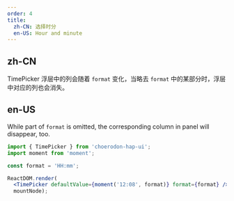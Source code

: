 ```yaml
---
order: 4
title:
  zh-CN: 选择时分
  en-US: Hour and minute
---
```


## zh-CN

TimePicker 浮层中的列会随着 `format` 变化，当略去 `format` 中的某部分时，浮层中对应的列也会消失。

## en-US

While part of `format` is omitted, the corresponding column in panel will disappear, too.

````jsx
import { TimePicker } from 'choerodon-hap-ui';
import moment from 'moment';

const format = 'HH:mm';

ReactDOM.render(
  <TimePicker defaultValue={moment('12:08', format)} format={format} />,
  mountNode);
````

